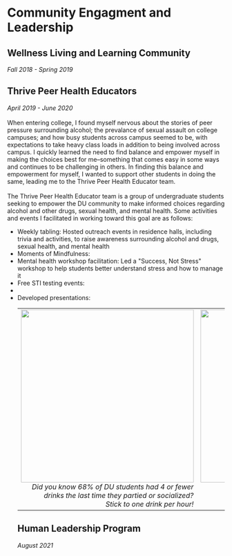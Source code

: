 # Community Engagment and Leadership
## Wellness Living and Learning Community
<i>Fall 2018 - Spring 2019</i>
## Thrive Peer Health Educators
<i>April 2019 - June 2020</i>
<br>
<br>When entering college, I found myself nervous about the stories of peer pressure surrounding alcohol; the prevalance of sexual assault on college campuses; and how busy students across campus seemed to be, with expectations to take heavy class loads in addition to being involved across campus. I quickly learned the need to find balance and empower myself in making the choices best for me–something that comes easy in some ways and continues to be challenging in others. In finding this balance and empowerment for myself, I wanted to support other students in doing the same, leading me to the Thrive Peer Health Educator team.
<br>
<br>The Thrive Peer Health Educator team is a group of undergraduate students seeking to empower the DU community to make informed choices regarding alcohol and other drugs, sexual health, and mental health. Some activities and events I facilitated in working toward this goal are as follows:
<ul>
  <li>Weekly tabling: Hosted outreach events in residence halls, including trivia and activities, to raise awareness surrounding alcohol and drugs, sexual health, and mental health</li>
  <li>Moments of Mindfulness: </>
  <li>Mental health workshop facilitation: Led a "Success, Not Stress" workshop to help students better understand stress and how to manage it</li>
  <li>Free STI testing events: </li>
  <li>
  <li>Developed presentations:</li>

<table>
  <tr>
    <td style="text-align:right">
      <img src="https://user-images.githubusercontent.com/91146906/151059081-0fd0b40b-cb70-4c3d-965d-3d03df56988b.jpg" width="400">
      <br><i>Did you know 68% of DU students had 4 or fewer <br> drinks the last time they partied or socialized? <br> Stick to one drink per hour!</i>
      </td>
    <td style="text-align:right">
      <img src="https://user-images.githubusercontent.com/91146906/151059134-5f658f4b-f443-442c-858d-8a6255ad88d7.jpg" width="400">
      <br><i>Relax and make friendship bracelets! <br> Moments of Mindfulness <br> Weekly Destress Event</i>
    </td>
  </tr>
</table>

## Human Leadership Program
<i>August 2021</i>
